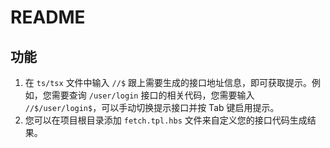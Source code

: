 # README

## 功能
1. 在 `ts/tsx` 文件中输入 `//$` 跟上需要生成的接口地址信息，即可获取提示。例如，您需要查询 `/user/login` 接口的相关代码，您需要输入 `//$/user/login$`，可以手动切换提示接口并按 Tab 键启用提示。
2. 您可以在项目根目录添加 `fetch.tpl.hbs` 文件来自定义您的接口代码生成结果。